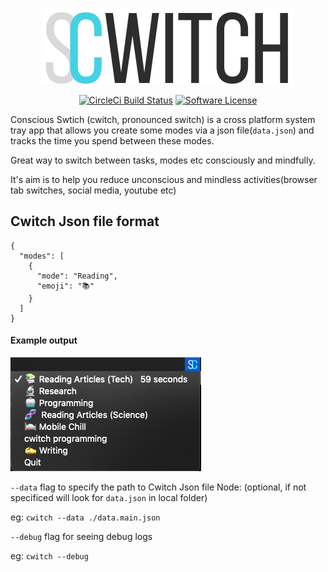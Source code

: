 <p align="center">
  <img alt="cwitch logo" src="https://raw.githubusercontent.com/promignis/cwitch/master/assets/logo.png" />
  <p align="center">
      <a href="https://circleci.com/gh/Promignis/cwitch"><img alt="CircleCi Build Status" src="https://circleci.com/gh/Promignis/cwitch.svg?style=shield"></a>
      <a href="/LICENSE"><img alt="Software License" src="https://img.shields.io/badge/license-MIT-brightgreen.svg?style=shield"></a>

  </p>
</p>

Conscious Swtich (cwitch, pronounced switch)
is a cross platform system tray app that allows you
create some modes via a json file(`data.json`) and
tracks the time you spend between these modes.

Great way to switch between tasks, modes etc consciously and mindfully.

It's aim is to help you reduce unconscious and mindless activities(browser tab switches, social media, youtube etc)

## Cwitch Json file format

```
{
  "modes": [
    {
      "mode": "Reading",
      "emoji": "📚"
    }
  ]
}
```

#### Example output
![Cwitch output](assets/output.png)

`--data` flag to specify the path to Cwitch Json file
Node: (optional, if not specificed will look for `data.json` in local folder)

eg: `cwitch --data ./data.main.json`


`--debug` flag for seeing debug logs

eg: `cwitch --debug`

